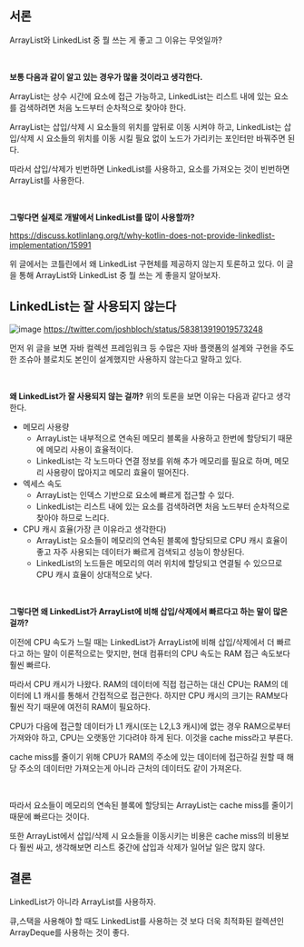 ## 서론

ArrayList와 LinkedList 중 뭘 쓰는 게 좋고 그 이유는 무엇일까?

<br>


**보통 다음과 같이 알고 있는 경우가 많을 것이라고 생각한다.**

ArrayList는 상수 시간에 요소에 접근 가능하고, LinkedList는 리스트 내에 있는 요소를 검색하려면 처음 노드부터 순차적으로 찾아야 한다.

ArrayList는 삽입/삭제 시 요소들의 위치를 앞뒤로 이동 시켜야 하고, LinkedList는 삽입/삭제 시 요소들의 위치를 이동 시킬 필요 없이 노드가 가리키는 포인터만 바꿔주면 된다.

따라서 삽입/삭제가 빈번하면 LinkedList를 사용하고, 요소를 가져오는 것이 빈번하면 ArrayList를 사용한다.

<br>

**그렇다면 실제로 개발에서 LinkedList를 많이 사용할까?**

https://discuss.kotlinlang.org/t/why-kotlin-does-not-provide-linkedlist-implementation/15991

위 글에서는 코틀린에서 왜 LinkedList 구현체를 제공하지 않는지 토론하고 있다. 이 글을 통해 ArrayList와 LinkedList 중 뭘 쓰는 게 좋을지 알아보자.

## LinkedList는 잘 사용되지 않는다

![image](https://github.com/gusals00/mentoring/assets/87007552/dcb8cdd5-abb9-4e7c-b627-45a709027e4a)
https://twitter.com/joshbloch/status/583813919019573248

먼저 위 글을 보면 자바 컬렉션 프레임워크 등 수많은 자바 플랫폼의 설계와 구현을 주도한 조슈아 블로치도 본인이 설계했지만 사용하지 않는다고 말하고 있다.

<br>

**왜 LinkedList가 잘 사용되지 않는 걸까?** 위의 토론을 보면 이유는 다음과 같다고 생각한다.

- 메모리 사용량
    - ArrayList는 내부적으로 연속된 메모리 블록을 사용하고 한번에 할당되기 때문에 메모리 사용이 효율적이다.
    - LinkedList는 각 노드마다 연결 정보를 위해 추가 메모리를 필요로 하며, 메모리 사용량이 많아지고 메모리 효율이 떨어진다.
- 엑세스 속도
    - ArrayList는 인덱스 기반으로 요소에 빠르게 접근할 수 있다.
    - LinkedList는 리스트 내에 있는 요소를 검색하려면 처음 노드부터 순차적으로 찾아야 하므로 느리다.
- CPU 캐시 효율(가장 큰 이유라고 생각한다)
    - ArrayList는 요소들이 메모리의 연속된 블록에 할당되므로 CPU 캐시 효율이 좋고 자주 사용되는 데이터가 빠르게 검색되고 성능이 향상된다.
    - LinkedList의 노드들은 메모리의 여러 위치에 할당되고 연결될 수 있으므로 CPU 캐시 효율이 상대적으로 낮다.
 
<br>

**그렇다면 왜 LinkedList가 ArrayList에 비해 삽입/삭제에서 빠르다고 하는 말이 많은 걸까?**

이전에 CPU 속도가 느릴 때는 LinkedList가 ArrayList에 비해 삽입/삭제에서 더 빠르다고 하는 말이 이론적으로는 맞지만, 현대 컴퓨터의 CPU 속도는 RAM 접근 속도보다 훨씬 빠르다.

따라서 CPU 캐시가 나왔다. RAM의 데이터에 직접 접근하는 대신 CPU는 RAM의 데이터에 L1 캐시를 통해서 간접적으로 접근한다. 하지만 CPU 캐시의 크기는 RAM보다 훨씬 작기 때문에 여전히 RAM이 필요하다.

CPU가 다음에 접근할 데이터가 L1 캐시(또는 L2,L3 캐시)에 없는 경우 RAM으로부터 가져와야 하고, CPU는 오랫동안 기다려야 하게 된다. 이것을 cache miss라고 부른다. 

cache miss를 줄이기 위해 CPU가 RAM의 주소에 있는 데이터에 접근하길 원할 때 해당 주소의 데이터만 가져오는게 아니라 근처의 데이터도 같이 가져온다.

<br>

따라서 요소들이 메모리의 연속된 블록에 할당되는 ArrayList는 cache miss를 줄이기 때문에 빠르다는 것이다.

또한 ArrayList에서 삽입/삭제 시 요소들을 이동시키는 비용은 cache miss의 비용보다 훨씬 싸고, 생각해보면 리스트 중간에 삽입과 삭제가 일어날 일은 많지 않다.

## 결론

LinkedList가 아니라 ArrayList를 사용하자.

큐,스택을 사용해야 할 때도 LinkedList를 사용하는 것 보다 더욱 최적화된 컬렉션인 ArrayDeque를 사용하는 것이 좋다.
